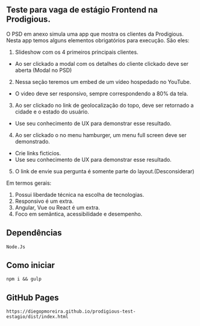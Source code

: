 ## Teste para vaga de estágio Frontend na Prodigious.

O PSD em anexo simula uma app que mostra os clientes da Prodigious. Nesta app temos alguns elementos obrigatórios para execução. São eles:

1. Slideshow com os 4 primeiros principais clientes.
  - Ao ser clickado a modal com os detalhes do cliente clickado deve ser aberta (Modal no PSD)
2. Nessa seção teremos um embed de um vídeo hospedado no YouTube.
  - O video deve ser responsivo, sempre correspondendo a 80% da tela.
3. Ao ser clickado no link de geolocalização do topo, deve ser retornado a cidade e o estado do usuário.
  - Use seu conhecimento de UX para demonstrar esse resultado.
4. Ao ser clickado o no menu hamburger, um menu full screen deve ser demonstrado.
  - Crie links ficticios.
  - Use seu conhecimento de UX para demonstrar esse resultado.
5. O link de envie sua pergunta é somente parte do layout.(Desconsiderar)


Em termos gerais:

1. Possui liberdade técnica na escolha de tecnologias.
2. Responsivo é um extra.
3. Angular, Vue ou React é um extra.
4. Foco em semântica, acessibilidade e desempenho.


## Dependências
	Node.Js


## Como iniciar
	npm i && gulp


## GitHub Pages
	https://diegopmoreira.github.io/prodigious-test-estagio/dist/index.html






